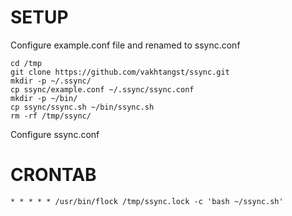 # SETUP

Configure example.conf file and renamed to ssync.conf

```
cd /tmp
git clone https://github.com/vakhtangst/ssync.git
mkdir -p ~/.ssync/
cp ssync/example.conf ~/.ssync/ssync.conf
mkdir -p ~/bin/
cp ssync/ssync.sh ~/bin/ssync.sh
rm -rf /tmp/ssync/
```
Configure ssync.conf

# CRONTAB

```
* * * * * /usr/bin/flock /tmp/ssync.lock -c 'bash ~/ssync.sh'
```